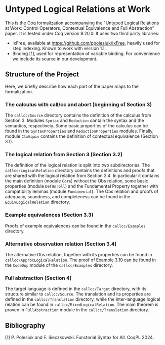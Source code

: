# Untyped Logical Relations at Work

This is the Coq formalization accompanying the "Untyped Logical Relations at
Work: Control Operators, Contextual Equivalence and Full Abstraction" paper. It
is tested under Coq version 8.20.0. It uses two third party libraries:

- IxFree, available at <https://github.com/ppolesiuk/IxFree>, heavily used for
  step indexing. Known to work with version 1.1.
- Binding [1], used for representation of variable binding. For convenience
  we include its source in our development.

## Structure of the Project

Here, we briefly describe how each part of the paper maps to the formalization.

### The calculus with call/cc and abort (beginning of Section 3)

The `callcc/Source` directory contains the definition of the calculus from
Section 3. Modules `Syntax` and `Reduction` contain the syntax and the
semantics, respectively. Some basic properties of the calculus can be found in
the `SyntaxProperties` and `ReductionProperties` modules. Finally, module
`CtxEquiv` contains the definition of contextual equivalence (Section 3.1).

### The logical relation from Section 3 (Section 3.2)

The definition of the logical relation is split into two subdirectories.
The `callcc/LogicalRelation` directory contains the definitions and proofs
that are shared with the logical relation from Section 3.4. In particular
it contains the main definition (module `Core`) without the Obs relation,
some basic properties (module `DefUnroll`) and the Fundamental Property
together with compatibility lemmas (module `Fundamental`).
The Obs relation and proofs of adequacy, soundness, and completeness can be
found in the `EquivLogicalRelation` directory.

### Example equivalences (Section 3.3)

Proofs of example equivalences can be found in the `callcc/Examples` directory.

### Alternative observation relation (Section 3.4)

The alternative Obs relation, together with its properties can be found
in `callcc/ApproxLogicalRelation`. The proof of Example 3.10 can be found
in the `CodeDup` module of the `callcc/Examples` directory.

### Full abstraction (Section 4)

The target language is defined in the `callcc/Target` directory, with its
structure similar to `callcc/Source`. The translation and its properties are
defined in the `callcc/Translation` directory, while the inter-language logical
relation can be found in `callcc/MixedLogicalRelation`. The main theorem is
proven in `FullAbstraction` module in the `callcc/Translation` directory.

## Bibliography

[1] P. Polesiuk and F. Sieczkowski. Functorial Syntax for All. CoqPL 2024.
